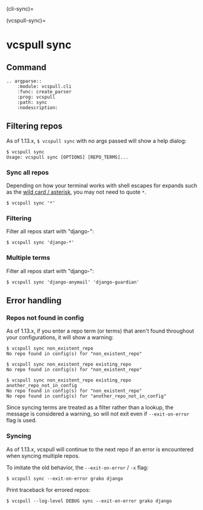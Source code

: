 (cli-sync)=

(vcspull-sync)=

# vcspull sync

## Command

```{eval-rst}
.. argparse::
    :module: vcspull.cli
    :func: create_parser
    :prog: vcspull
    :path: sync
    :nodescription:
```

## Filtering repos

As of 1.13.x, `$ vcspull sync` with no args passed will show a help dialog:

```console
$ vcspull sync
Usage: vcspull sync [OPTIONS] [REPO_TERMS]...
```

### Sync all repos

Depending on how your terminal works with shell escapes for expands such as the [wild card / asterisk], you may not need to quote `*`.

```console
$ vcspull sync '*'
```

[wild card / asterisk]: https://tldp.org/LDP/abs/html/special-chars.html#:~:text=wild%20card%20%5Basterisk%5D.

### Filtering

Filter all repos start with "django-":

```console
$ vcspull sync 'django-*'
```

### Multiple terms

Filter all repos start with "django-":

```console
$ vcspull sync 'django-anymail' 'django-guardian'
```

## Error handling

### Repos not found in config

As of 1.13.x, if you enter a repo term (or terms) that aren't found throughout
your configurations, it will show a warning:

```console
$ vcspull sync non_existent_repo
No repo found in config(s) for "non_existent_repo"
```

```console
$ vcspull sync non_existent_repo existing_repo
No repo found in config(s) for "non_existent_repo"
```

```console
$ vcspull sync non_existent_repo existing_repo another_repo_not_in_config
No repo found in config(s) for "non_existent_repo"
No repo found in config(s) for "another_repo_not_in_config"
```

Since syncing terms are treated as a filter rather than a lookup, the message is
considered a warning, so will not exit even if `--exit-on-error` flag is used.

### Syncing

As of 1.13.x, vcspull will continue to the next repo if an error is encountered when syncing multiple repos.

To imitate the old behavior, the `--exit-on-error` / `-x` flag:

```console
$ vcspull sync --exit-on-error grako django
```

Print traceback for errored repos:

```console
$ vcspull --log-level DEBUG sync --exit-on-error grako django
```
